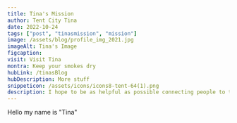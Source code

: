 ```yaml
---
title: Tina's Mission
author: Tent City Tina
date: 2022-10-24
tags: ["post", "tinasmission", "mission"]
image: /assets/blog/profile_img_2021.jpg
imageAlt: Tina's Image
figcaption:
visit: Visit Tina
montra: Keep your smokes dry
hubLink: /tinasBlog
hubDescription: More stuff
snippeticon: /assets/icons/icons8-tent-64(1).png
description: I hope to be as helpful as possible connecting people to the right resources.
---
```


Hello my name is "Tina"